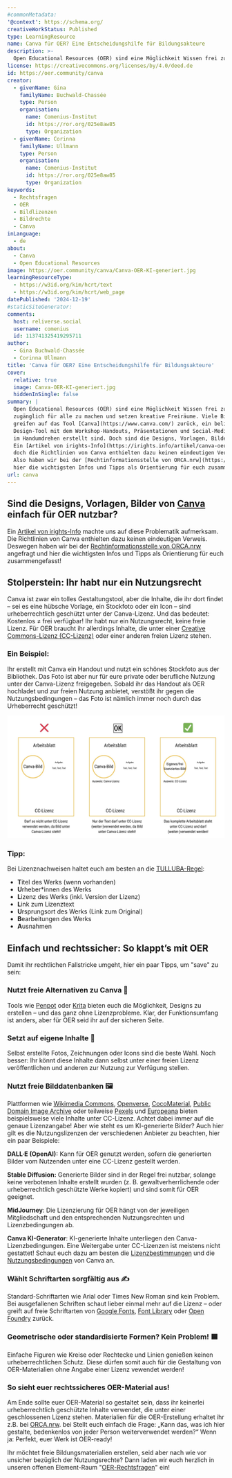 ```yaml
---
#commonMetadata:
'@context': https://schema.org/
creativeWorkStatus: Published
type: LearningResource
name: Canva für OER? Eine Entscheidungshilfe für Bildungsakteure
description: >-
  Open Educational Resources (OER) sind eine Möglichkeit Wissen frei zu teilen, zugänglich für alle zu machen und setzen kreative Freiräume. Viele Bildungsakteure greifen auf das Gestaltungstool Canva zurück. Der Blogbeitrag soll Bildungsakteuren als Entscheidungshilfe dienen und bietet Infos und Tipps zur Orientierung!
license: https://creativecommons.org/licenses/by/4.0/deed.de
id: https://oer.community/canva
creator:
  - givenName: Gina
    familyName: Buchwald-Chassée
    type: Person
    organisation:
      name: Comenius-Institut
      id: https://ror.org/025e8aw85
      type: Organization
  - givenName: Corinna
    familyName: Ullmann
    type: Person
    organisation:
      name: Comenius-Institut
      id: https://ror.org/025e8aw85
      type: Organization
keywords:
  - Rechtsfragen
  - OER
  - Bildlizenzen
  - Bildrechte
  - Canva
inLanguage:
  - de
about:
  - Canva
  - Open Educational Resources
image: https://oer.community/canva/Canva-OER-KI-generiert.jpg
learningResourceType:
  - https://w3id.org/kim/hcrt/text
  - https://w3id.org/kim/hcrt/web_page
datePublished: '2024-12-19'
#staticSiteGenerator:
comments:
  host: reliverse.social
  username: comenius
  id: 113741325419295711
author:
  - Gina Buchwald-Chassée
  - Corinna Ullmann
title: 'Canva für OER? Eine Entscheidungshilfe für Bildungsakteure'
cover:
  relative: true
  image: Canva-OER-KI-generiert.jpg
  hiddenInSingle: false
summary: |
  Open Educational Resources (OER) sind eine Möglichkeit Wissen frei zu teilen,
  zugänglich für alle zu machen und setzen kreative Freiräume. Viele Bildungsakteure
  greifen auf das Tool [Canva](https://www.canva.com/) zurück, ein beliebtes
  Design-Tool mit dem Workshop-Handouts, Präsentationen und Social-Media-Posts
  im Handumdrehen erstellt sind. Doch sind die Designs, Vorlagen, Bilder einfach für OER nutzbar?
  Ein [Artikel von irights-Info](https://irights.info/artikel/canva-oer/32239) machte uns auf die Problematik aufmerksam,
  doch die Richtlinien von Canva enthielten dazu keinen eindeutigen Verweis.
  Also haben wir bei der [Rechtinformationsstelle von ORCA.nrw](https://www.orca.nrw/oer/oer-erstellen/rechtsinformation/) angefragt und
  hier die wichtigsten Infos und Tipps als Orientierung für euch zusammengefasst!
url: canva
---
```


## Sind die Designs, Vorlagen, Bilder von [Canva](https://www.canva.com/) einfach für OER nutzbar?

 Ein [Artikel von irights-Info](https://irights.info/artikel/canva-oer/32239) machte uns auf diese Problematik aufmerksam. Die Richtlinien von Canva enthielten dazu keinen eindeutigen Verweis. Deswegen haben wir bei der [Rechtinformationsstelle von ORCA.nrw](https://www.orca.nrw/oer/oer-erstellen/rechtsinformation/) angefragt und
  hier die wichtigsten Infos und Tipps als Orientierung für euch zusammengefasst!

## Stolperstein: Ihr habt nur ein Nutzungsrecht

Canva ist zwar ein tolles Gestaltungstool, aber die Inhalte, die ihr dort findet – sei es eine hübsche Vorlage, ein Stockfoto oder ein Icon – sind urheberrechtlich geschützt unter der Canva-Lizenz. Und das bedeutet: Kostenlos ≠ frei verfügbar! Ihr habt nur ein Nutzungsrecht, keine freie Lizenz. Für OER braucht ihr allerdings Inhalte, die unter einer [Creative Commons-Lizenz (CC-Lizenz)](https://creativecommons.org/share-your-work/cclicenses/) oder einer anderen freien Lizenz stehen.

### Ein Beispiel:

Ihr erstellt mit Canva ein Handout und nutzt ein schönes Stockfoto aus der Bibliothek. Das Foto ist aber nur für eure private oder berufliche Nutzung unter der Canva-Lizenz freigegeben. Sobald ihr das Handout als OER hochladet und zur freien Nutzung anbietet, verstößt ihr gegen die Nutzungsbedingungen – das Foto ist nämlich immer noch durch das Urheberrecht geschützt!

![](Beispiel-Bildlizenz.jpg) 

### Tipp:

Bei Lizenznachweisen haltet euch am besten an die [TULLUBA-Regel](https://www.orca.nrw/oer/oer-nutzen/tulluba-regel/):

- **T**itel des Werks (wenn vorhanden)
- **U**rheber*innen des Werks
- **L**izenz des Werks (inkl. Version der Lizenz)
- **L**ink zum Lizenztext
- **U**rsprungsort des Werks (Link zum Original)
- **B**earbeitungen des Werks
- **A**usnahmen

## Einfach und rechtssicher: So klappt’s mit OER

Damit ihr rechtlichen Fallstricke umgeht, hier ein paar Tipps, um "save" zu sein:

### Nutzt freie Alternativen zu Canva 🎨

Tools wie [Penpot](https://penpot.app) oder [Krita](https://krita.org/de/) bieten euch die Möglichkeit, Designs zu erstellen – und das ganz ohne Lizenzprobleme. Klar, der Funktionsumfang ist anders, aber für OER seid ihr auf der sicheren Seite.

### Setzt auf eigene Inhalte 📸

Selbst erstellte Fotos, Zeichnungen oder Icons sind die beste Wahl. Noch besser: Ihr könnt diese Inhalte dann selbst unter einer freien Lizenz veröffentlichen und anderen zur Nutzung zur Verfügung stellen.

### Nutzt freie Bilddatenbanken 🖼️

Plattformen wie [Wikimedia Commons](https://commons.wikimedia.org/wiki/Hauptseite), [Openverse](https://openverse.org/de), [CocoMaterial](https://cocomaterial.com/), [Public Domain Image Archive](https://pdimagearchive.org/) oder teilweise [Pexels](https://www.pexels.com/de-de/) und [Europeana](https://www.europeana.eu) bieten beispielsweise viele Inhalte unter CC-Lizenz. Achtet dabei immer auf die genaue Lizenzangabe! Aber wie steht es um KI-generierte Bilder? Auch hier gilt es die Nutzungslizenzen der verschiedenen Anbieter zu beachten, hier ein paar Beispiele:

**DALL·E (OpenAI):** Kann für OER genutzt werden, sofern die generierten Bilder vom Nutzenden unter eine CC-Lizenz gestellt werden.

**Stable Diffusion:** Generierte Bilder sind in der Regel frei nutzbar, solange keine verbotenen Inhalte erstellt wurden (z. B. gewaltverherrlichende oder urheberrechtlich geschützte Werke kopiert) und sind somit für OER geeignet.

**MidJourney**: Die Lizenzierung für OER hängt von der jeweiligen Mitgliedschaft und den entsprechenden Nutzungsrechten und Lizenzbedingungen ab.

**Canva KI-Generator**: KI-generierte Inhalte unterliegen den Canva-Lizenzbedingungen. Eine Weitergabe unter CC-Lizenzen ist meistens nicht gestattet! Schaut euch dazu am besten die [Lizenzbestimmungen](https://www.canva.com/de_de/richtlinien/free-media/) und die [Nutzungsbedingungen](https://www.canva.com/de_de/richtlinien/ai-product-terms/) von Canva an.

### Wählt Schriftarten sorgfältig aus ✍️ 

Standard-Schriftarten wie Arial oder Times New Roman sind kein Problem. Bei ausgefallenen Schriften schaut lieber einmal mehr auf die Lizenz – oder greift auf freie Schriftarten von [Google Fonts](https://fonts.google.com/), [Font Library](https://fontlibrary.org/) oder [Open Foundry](https://open-foundry.com/) zurück.

### Geometrische oder standardisierte Formen? Kein Problem! 🟦 

Einfache Figuren wie Kreise oder Rechtecke und Linien genießen keinen urheberrechtlichen Schutz. Diese dürfen somit auch für die Gestaltung von OER-Materialien ohne Angabe einer Lizenz vewendet werden!

### So sieht euer rechtssicheres OER-Material aus!

Am Ende sollte euer OER-Material so gestaltet sein, dass ihr keinerlei urheberrechtlich geschützte Inhalte verwendet, die unter einer geschlossenen Lizenz stehen. Materialien für die OER-Erstellung erhaltet ihr z.B. bei [ORCA.nrw](https://www.orca.nrw/oer/oer-erstellen/materialien-oer-erstellung/). bei Stellt euch einfach die Frage: „Kann das, was ich hier gestalte, bedenkenlos von jeder Person weiterverwendet werden?“
Wenn ja: Perfekt, euer Werk ist OER-ready!

Ihr möchtet freie Bildungsmaterialien erstellen, seid aber nach wie vor unsicher bezüglich der Nutzungsrechte? Dann laden wir euch herzlich in unseren offenen Element-Raum "[OER-Rechtsfragen](https://matrix.to/#/#oer-rechtsfragen:rpi-virtuell.de)" ein!